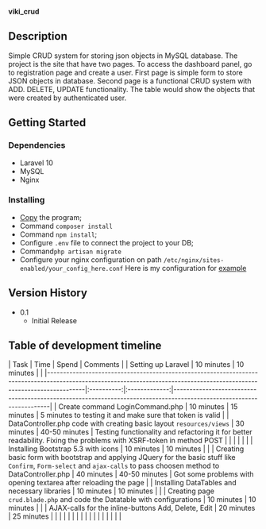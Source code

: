 **viki_crud**

## Description

Simple CRUD system for storing json objects in MySQL database. The project is the site that have two pages. To access the dashboard panel, go to registration page and create a user. 
First page is simple form to store JSON objects in database. Second page is a functional CRUD system with ADD. DELETE, UPDATE functionality. The table would show the objects that were created by authenticated user.

## Getting Started

### Dependencies

* Laravel 10
* MySQL
* Nginx

### Installing

* [Copy](https://github.com/omegarekrut/viki_crud.git) the program;
* Command `composer install`
* Command `npm install`;
* Configure `.env` file to connect the project to your DB;
* Command`php artisan migrate`
* Configure your nginx configuration on path `/etc/nginx/sites-enabled/your_config_here.conf`
Here is my configuration for [example](https://github.com/omegarekrut/viki_crud/blob/master/viki_crud.conf)

## Version History

* 0.1
    * Initial Release

## Table of development timeline
| Task | Time  |  Spend |  Comments  |
| Setting up Laravel                                                                                                                                                     | 10 minutes | 10 minutes    |                                                                                                                     |
|------------------------------------------------------------------------------------------------------------------------------------------------------------------------|:----------:|:-------------:|---------------------------------------------------------------------------------------------------------------------|
| Create command LoginCommand.php                                                                                                                                        | 10 minutes | 15 minutes    | 5 minutes to testing it and make sure that token is valid                                                           |
| DataController.php code with creating basic layout `resources/views`                                                                                                   | 30 minutes | 40-50 minutes | Testing functionality and refactoring it for better readability. Fixing the problems with XSRF-token in method POST |
|                                                                                                                                                                        |            |               |                                                                                                                     |
| Installing Bootstrap 5.3 with icons                                                                                                                                    | 10 minutes | 10 minutes    |                                                                                                                     |
| Creating basic form with bootstrap and applying JQuery for the basic stuff like `Confirm`, `Form-select` and `ajax-calls` to pass choosen method to DataController.php | 40 minutes | 40-50 minutes | Got some problems with opening textarea after reloading the page                                                    |
| Installing DataTables and necessary libraries                                                                                                                          | 10 minutes | 10 minutes    |                                                                                                                     |
| Creating page `crud.blade.php` and code the Datatable with configurations                                                                                              | 10 minutes | 10 minutes    |                                                                                                                     |
| AJAX-calls for the inline-buttons Add, Delete, Edit                                                                                                                    | 20 minutes | 25 minutes    |                                                                                                                     |
|                                                                                                                                                                        |            |               |                                                                                                                     |
|                                                                                                                                                                        |            |               |                                                                                                                     |
|                                                                                                                                                                        |            |               |                                                                                                                     |
